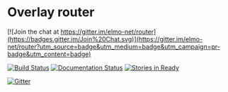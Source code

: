 # Overlay router

[![Join the chat at https://gitter.im/elmo-net/router](https://badges.gitter.im/Join%20Chat.svg)](https://gitter.im/elmo-net/router?utm_source=badge&utm_medium=badge&utm_campaign=pr-badge&utm_content=badge)

[![Build Status](https://travis-ci.org/elmo-net/overlay-routing.svg)](https://travis-ci.org/elmo-net/overlay-routing) [![Documentation Status](https://readthedocs.org/projects/elmo-net-router/badge/?version=latest)](https://readthedocs.org/projects/elmo-net-router/?badge=latest) [![Stories in Ready](https://badge.waffle.io/elmo-net/overlay-routing.svg?label=ready&title=Ready)](http://waffle.io/elmo-net/overlay-routing)

[![Gitter](https://badges.gitter.im/Join%20Chat.svg)](https://gitter.im/elmo-net/overlay-routing?utm_source=badge&utm_medium=badge&utm_campaign=pr-badge)
